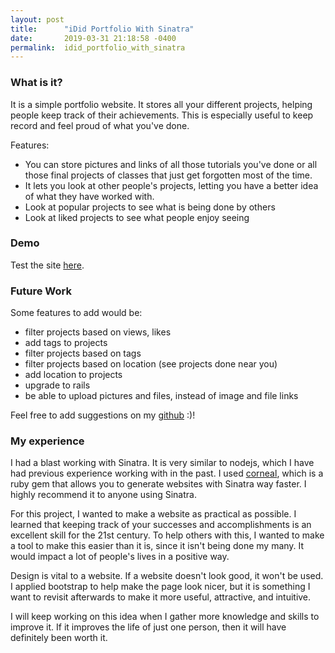```yaml
---
layout: post
title:      "iDid Portfolio With Sinatra"
date:       2019-03-31 21:18:58 -0400
permalink:  idid_portfolio_with_sinatra
---
```



### **What is it?**

It is a simple portfolio website. It stores all your different projects, helping people keep track of their achievements. This is especially useful to keep record and feel proud of what you've done. 

Features:
* You can store pictures and links of all those tutorials you've done or all those final projects of classes that just get forgotten most of the time. 
* It lets you look at other people's projects, letting you have a better idea of what they have worked with.  
* Look at popular projects to see what is being done by others 
* Look at liked projects to see what people enjoy seeing

### **Demo**

Test the site [here](https://ididportfolio.herokuapp.com).


### **Future Work**

Some features to add would be: 
* filter projects based on views, likes
* add tags to projects
* filter projects based on tags
* filter projects based on location (see projects done near you)
* add location to projects 
* upgrade to rails 
* be able to upload pictures and files, instead of image and file links

Feel free to add suggestions on my [github](https://github.com/kyoung90/iDidPortfolio) :)!

### **My experience** 

I had a blast working with Sinatra. It is very similar to nodejs, which I have had previous experience working with in the past. I used [corneal](https://github.com/thebrianemory/corneal), which is a ruby gem that allows you to generate websites with Sinatra way faster. I highly recommend it to anyone using Sinatra. 

For this project, I wanted to make a website as practical as possible. I learned that keeping track of your successes and accomplishments is an excellent skill for the 21st century. To help others with this, I wanted to make a tool to make this easier than it is, since it isn't being done my many. It would impact a lot of people's lives in a positive way. 

Design is vital to a website. If a website doesn't look good, it won't be used. I applied bootstrap to help make the page look nicer, but it is something I want to revisit afterwards to make it more useful, attractive, and intuitive. 

I will keep working on this idea when I gather more knowledge and skills to improve it. If it improves the life of just one person, then it will have definitely been worth it.


